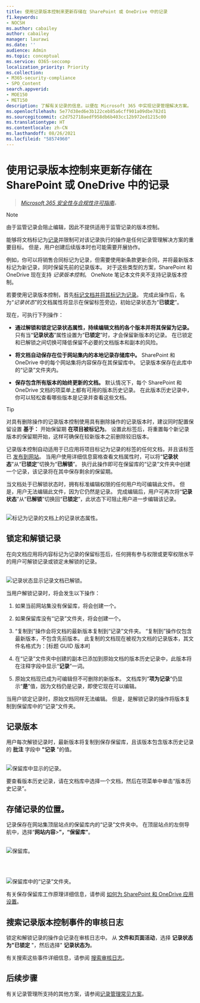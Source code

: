 ```yaml
---
title: 使用记录版本控制来更新存储在 SharePoint 或 OneDrive 中的记录
f1.keywords:
- NOCSH
ms.author: cabailey
author: cabailey
manager: laurawi
ms.date: ''
audience: Admin
ms.topic: conceptual
ms.service: O365-seccomp
localization_priority: Priority
ms.collection:
- M365-security-compliance
- SPO_Content
search.appverid:
- MOE150
- MET150
description: 了解有关记录的信息，以便在 Microsoft 365 中实现记录管理解决方案。
ms.openlocfilehash: 5e77d38ed6e3b122ceb85a6cff901a09dbe782d1
ms.sourcegitcommit: c2d752718aedf958db6b403cc12b972ed1215c00
ms.translationtype: HT
ms.contentlocale: zh-CN
ms.lasthandoff: 08/26/2021
ms.locfileid: "58574960"
---
```

# <a name="use-record-versioning-to-update-records-stored-in-sharepoint-or-onedrive"></a>使用记录版本控制来更新存储在 SharePoint 或 OneDrive 中的记录

>*[Microsoft 365 安全性与合规性许可指南](/office365/servicedescriptions/microsoft-365-service-descriptions/microsoft-365-tenantlevel-services-licensing-guidance/microsoft-365-security-compliance-licensing-guidance)。*

> [!NOTE]
> 由于监管记录会阻止编辑，因此不提供适用于监管记录的版本控制。

能够将文档标记为[记录](records-management.md#records)并限制可对该记录执行的操作是任何记录管理解决方案的重要目标。 但是，用户创建后续版本时也可能需要开展协作。

例如，你可以将销售合同标记为记录，但需要使用新条款更新合同，并将最新版本标记为新记录，同时保留先前的记录版本。 对于这些类型的方案，SharePoint 和 OneDrive 现在支持 *记录版本控制*。 OneNote 笔记本文件夹不支持记录版本控制。

若要使用记录版本控制，首先[标记文档并将其标记为记录](declare-records.md)。 完成此操作后，名为“*记录状态*”的文档属性将显示在保留标签旁边，初始记录状态为“**已锁定**”。

现在，可执行下列操作：

- **通过解锁和锁定记录状态属性，持续编辑文档的各个版本并将其保留为记录。** 只有当“**记录状态**”属性设置为“**已锁定**”时，才会保留新版本的记录。 在已锁定和已解锁之间切换可降低保留不必要的文档版本和副本的风险。

- **将文档自动保存在位于网站集内的本地记录存储库中。** SharePoint 和 OneDrive 中的每个网站集将内容保存在其保留库中。 记录版本保存在此库中的“记录”文件夹内。

- **保存包含所有版本的始终更新的文档。** 默认情况下，每个 SharePoint 和 OneDrive 文档的项菜单上都有可用的版本历史记录。 在此版本历史记录中，你可以轻松查看哪些版本是记录并查看这些文档。

> [!TIP]
> 对具有删除操作的记录版本控制使用具有删除操作的记录版本时，建议同时配置保留设置 **基于：** 开始保留期 **在项目被标记为**。 设置此标签后，将重置每个新记录版本的保留期开始，这样可确保在较新版本之前删除较旧版本。

记录版本控制自动适用于已应用将项目标记为记录的标签的任何文档，并且该标签已 [发布到网站](create-apply-retention-labels.md#step-2-publish-retention-labels)。 当用户使用详细信息窗格查看文档属性时，可以将“**记录状态**”从“**已锁定**”切换为“**已解锁**”。 执行此操作即可在保留库的“记录”文件夹中创建一个记录，该记录将在其中保存剩余的保留期。

当文档处于已解锁状态时，拥有标准编辑权限的任何用户均可编辑此文件。 但是，用户无法编辑此文件，因为它仍然是记录。 完成编辑后，用户可再次将“**记录状态**”从“**已解锁**”切换回“**已锁定**”，此状态下可阻止用户进一步编辑该记录。
<br/><br/>

![标记为记录的文档上的记录状态属性。](../media/recordversioning8.png)

## <a name="locking-and-unlocking-a-record"></a>锁定和解锁记录

在向文档应用将内容标记为记录的保留标签后，任何拥有参与权限或更窄权限水平的用户可解锁记录或锁定未解锁的记录。
<br/><br/>

![记录状态显示记录文档已解锁。](../media/recordversioning9.png)

当用户解锁记录时，将会发生以下操作：

1. 如果当前网站集没有保留库，将会创建一个。

2. 如果保留库没有“记录”文件夹，将会创建一个。

3. “复制到”操作会将文档的最新版本复制到“记录”文件夹。 “复制到”操作仅包含最新版本，不包含先前版本。 此复制的文档现在被视为文档的记录版本，其文件名格式为：\[标题 GUID 版本\#\]

4. 在“记录”文件夹中创建的副本已添加到原始文档的版本历史记录中，此版本将在注释字段中显示“**记录**”一词。

5. 原始文档现已成为可编辑但不可删除的新版本。 文档库列“**项为记录**”仍显示“**是**”值，因为文档仍是记录，即使它现在可以编辑。

当用户锁定记录时，原始文档同样无法编辑。 但是，是解锁记录的操作将版本复制到保留库中的“记录”文件夹。

## <a name="record-versions"></a>记录版本

用户每次解锁记录时，最新版本将复制到保存保留库，且该版本包含版本历史记录的 **批注** 字段中 **"记录** "的值。
<br/><br/>

![保留库中显示的记录。](../media/recordversioning10.png)

要查看版本历史记录，请在文档库中选择一个文档，然后在项菜单中单击“版本历史记录”。

## <a name="where-records-are-stored"></a>存储记录的位置。

记录保存在网站集顶层站点的保留库内的“记录”文件夹中。 在顶层站点的左侧导航中，选择“**网站内容**\>**”，“保留库”**。
<br/><br/>

![保留库。](../media/recordversioning11.png)

<br/><br/>

![保留库中的“记录”文件夹。](../media/recordversioning12.png)

有关保存保留库工作原理详细信息，请参阅 [如何为 SharePoint 和 OneDrive 应用设置](retention-policies-sharepoint.md#how-retention-works-for-sharepoint-and-onedrive)。

## <a name="searching-the-audit-log-for-record-versioning-events"></a>搜索记录版本控制事件的审核日志

锁定和解锁记录的操作会记录在审核日志中。 从 **文件和页面活动**，选择 **记录状态为"已锁定** "，然后选择" **记录状态为**。

有关搜索这些事件详细信息，请参阅 [搜索审核日志](search-the-audit-log-in-security-and-compliance.md#file-and-page-activities)。

## <a name="next-steps"></a>后续步骤

有关记录管理所支持的其他方案，请参阅[记录管理常见方案](get-started-with-records-management.md#common-scenarios-for-records-management)。
